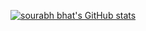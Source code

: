 [![sourabh bhat's GitHub stats](https://github-readme-stats.vercel.app/api?username=sourabhbhat)](https://github.com/anuraghazra/github-readme-stats)

<!---
sourabhbhat/sourabhbhat is a ✨ special ✨ repository because its `README.md` (this file) appears on your GitHub profile.
You can click the Preview link to take a look at your changes.
--->
